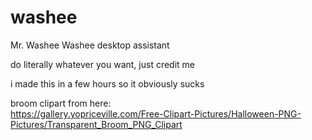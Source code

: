 # washee
Mr. Washee Washee desktop assistant  

do literally whatever you want, just credit me  

i made this in a few hours so it obviously sucks  

broom clipart from here:  
https://gallery.yopriceville.com/Free-Clipart-Pictures/Halloween-PNG-Pictures/Transparent_Broom_PNG_Clipart
